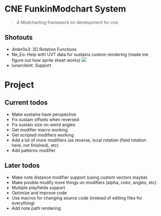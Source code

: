 # CNE FunkinModchart System
> A Modcharting framework on development for cne.

## Shotouts
- 4mbr0s3: 3D Rotation Functions
- Ne_Eo: Help with UVT data for sustains custom rendering (made me figure out how sprite sheet works) ![](https://github.com/TheoDevelops/CNEModchart-Framework/tree/main/art/nocontext.png)
- lunarcleint: Support

# Project

## Current todos
- Make sustains have perspective
- Fix sustain offsets when reversed
- Fix sustain size on weird angles
- Get modifier macro working
- Get scripted modifiers working
- Add a lot of more modifiers (as reverse, local rotation (field rotation here, not finished), etc)
- Add patterns modifier

## Later todos
- Make note distance modifier support (using custom vectors maybe)
- Make posible modify more things on modifiers (alpha, color, angles, etc)
- Multiple playfields support
- Optimize and improve code
- Use macros for changing source code (instead of editing files for everything)
- Add note path rendering